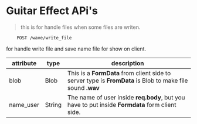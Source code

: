 # Guitar Effect APi's

> this is for handle files when some files are writen.

```
    POST /wave/write_file
```

for handle write file and save name file for show on client.

<!-- prettier-ignore -->
| attribute | type   | description |
| --------- | ------ | ---------------------------------------------------------------------------------------------------- |
| blob      | Blob   | This is a __FormData__ from client side to server type is __FromData__ is Blob to make file sound **.wav** |
| name_user | String | The name of user inside **req.body**, but you have to put inside __Formdata__ form client side.                                                            |
